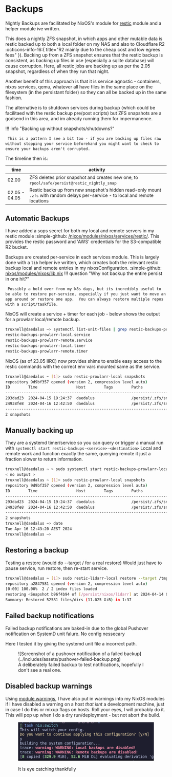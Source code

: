 # Backups

Nightly Backups are facilitated by NixOS's module for [restic](https://search.nixos.org/options?channel=23.11&from=0&size=50&sort=relevance&type=packages&query=services.restic.) module and a helper module ive written.

This does a nightly ZFS snapshot, in which apps and other mutable data is restic backed up to both a local folder on my NAS and also to Cloudflare R2 :octicons-info-16:{ title="R2 mainly due to the cheap cost and low egrees fees" }). Backing up from a ZFS snapshot ensures that the restic backup is consistent, as backing up files in use (especially a sqlite database) will cause corruption. Here, all restic jobs are backing up as per the 2.05 snapshot, regardless of when they run that night.

Another benefit of this approach is that it is service agnostic - containers, nixos services, qemu, whatever all have files in the same place on the filesystem (in the persistant folder) so they can all be backed up in the same fashion.

The alternative is to shutdown services during backup (which could be facilitaed with the restic backup pre/post scripts) but ZFS snapshots are a godsend in this area, and im already running them for impermanence.

!!! info "Backing up without snapshots/shutdowns?"

     This is a pattern I see a bit too - if you are backing up files raw without stopping your service beforehand you might want to check to ensure your backups aren't corrupted.

The timeline then is:

| time          | activity                                                                                                                         |
| ------------- | -------------------------------------------------------------------------------------------------------------------------------- |
| 02.00         | ZFS deletes prior snapshot and creates new one, to `rpool/safe/persist@restic_nightly_snap`                                      |
| 02.05 - 04.05 | Restic backs up from new snapshot's hidden read-only mount `.zfs` with random delays per-service - to local and remote locations |

## Automatic Backups

I have added a sops secret for both my local and remote servers in my restic module :simple-github: [/nixos/modules/nixos/services/restic/](https://github.com/truxnell/nix-config/blob/main/nixos/modules/nixos/services/restic/default.nix). This provides the restic password and 'AWS' credentials for the S3-compatible R2 bucket.

Backups are created per-service in each services module. This is largely done with a `lib` helper ive written, which creates both the relevant restic backup local and remote entries in my nixosConfiguration.
:simple-github: [nixos/modules/nixos/lib.nix](https://github.com/truxnell/nix-config/blob/main/nixos/modules/nixos/lib.nix)
!!! question "Why not backup the entire persist in one hit?"

     Possibly a hold over from my k8s days, but its incredibly useful to be able to restore per-service, especially if you just want to move an app around or restore one app.  You can always restore multiple repos with a script/taskfile.

NixOS will create a service + timer for each job - below shows the output for a prowlarr local/remote backup.

```bash
truxnell@daedalus ~> systemctl list-unit-files | grep restic-backups-prowlarr
restic-backups-prowlarr-local.service                                         linked          enabled
restic-backups-prowlarr-remote.service                                        linked          enabled
restic-backups-prowlarr-local.timer                                           enabled         enabled
restic-backups-prowlarr-remote.timer                                          enabled         enabled
```

NixOS (as of 23.05 IIRC) now provides shims to enable easy access to the restic commands with the correct env vars mounted same as the service.

```bash
truxnell@daedalus ~ [1]> sudo restic-prowlarr-local snapshots
repository 9d9bf357 opened (version 2, compression level auto)
ID        Time                 Host        Tags        Paths
---------------------------------------------------------------------------------------------------------------------
293dad23  2024-04-15 19:24:37  daedalus                /persist/.zfs/snapshot/restic_nightly_snap/containers/prowlarr
24938fe8  2024-04-16 12:42:50  daedalus                /persist/.zfs/snapshot/restic_nightly_snap/containers/prowlarr
---------------------------------------------------------------------------------------------------------------------
2 snapshots
```

## Manually backing up

They are a systemd timer/service so you can query or trigger a manual run with `systemctl start restic-backups-<service>-<destination>` Local and remote work and function exactly the same, querying remote it just a fraction slower to return information.

```bash
truxnell@daedalus ~ > sudo systemctl start restic-backups-prowlarr-local.service
< no output >
truxnell@daedalus ~ [1]> sudo restic-prowlarr-local snapshots
repository 9d9bf357 opened (version 2, compression level auto)
ID        Time                 Host        Tags        Paths
---------------------------------------------------------------------------------------------------------------------
293dad23  2024-04-15 19:24:37  daedalus                /persist/.zfs/snapshot/restic_nightly_snap/containers/prowlarr
24938fe8  2024-04-16 12:42:50  daedalus                /persist/.zfs/snapshot/restic_nightly_snap/containers/prowlarr
---------------------------------------------------------------------------------------------------------------------
2 snapshots
truxnell@daedalus ~> date
Tue Apr 16 12:43:20 AEST 2024
truxnell@daedalus ~>
```

## Restoring a backup

Testing a restore (would do --target / for a real restore)
Would just have to pause service, run restore, then re-start service.

```bash
truxnell@daedalus ~ [1]> sudo restic-lidarr-local restore --target /tmp/lidarr/ latest
repository a2847581 opened (version 2, compression level auto)
[0:00] 100.00%  2 / 2 index files loaded
restoring <Snapshot b96f4b94 of [/persist/nixos/lidarr] at 2024-04-14 04:19:41.533770692 +1000 AEST by root@daedalus> to /tmp/lidarr/
Summary: Restored 52581 files/dirs (11.025 GiB) in 1:37
```

## Failed backup notifications

Failed backup notifications are baked-in due to the global Pushover notification on SystemD unit falure. No config nessecary

Here I tested it by giving the systemd unit file a incorrect path.

<figure markdown="span">
![Screenshot of a pushover notification of a failed backup](../includes/assets/pushover-failed-backup.png)
  <figcaption>A deliberately failed backup to test notifications, hopefully I don't see a real one.</figcaption>
</figure>

## Disabled backup warnings

Using [module warnings](https://nlewo.github.io/nixos-manual-sphinx/development/assertions.xml.html), I have also put in warnings into my NixOS modules if I have disabled a warning on a host _that isnt_ a development machine, just in case I do this or mixup flags on hosts. Roll your eyes, I will probably do it.
This will pop up when I do a dry run/deployment - but not abort the build.

<figure markdown="span">

![Screenshoft of nixos warning of disabled backups](../includes/assets/no-backup-warning.png)

  <figcaption>It is eye catching thankfully</figcaption>
</figure>
